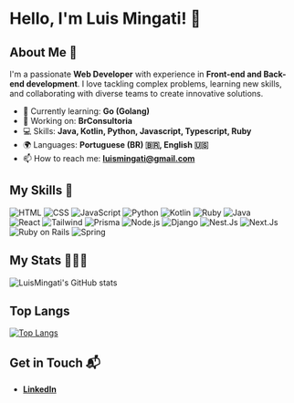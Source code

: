 # Hello, I'm Luis Mingati! 👋

## About Me 🚀

I'm a passionate **Web Developer** with experience in **Front-end and Back-end development**. I love tackling complex problems, learning new skills, and collaborating with diverse teams to create innovative solutions.

- 🌱 Currently learning: **Go (Golang)**
- 🔭 Working on: **BrConsultoria**
- 💻 Skills: **Java, Kotlin, Python, Javascript, Typescript, Ruby**
- 🌍 Languages: **Portuguese (BR) 🇧🇷, English 🇺🇸**
- 📫 How to reach me: **luismingati@gmail.com**

## My Skills 🧠

![HTML](https://img.shields.io/badge/-HTML-E34F26?style=flat-square&logo=html5&logoColor=white)
![CSS](https://img.shields.io/badge/-CSS-1572B6?style=flat-square&logo=css3&logoColor=white)
![JavaScript](https://img.shields.io/badge/-JavaScript-F7DF1E?style=flat-square&logo=javascript&logoColor=black)
![Python](https://img.shields.io/badge/Python-FFD43B?style=for-the-badge&logo=python&logoColor=blue)
![Kotlin](https://img.shields.io/badge/kotlin-%237F52FF.svg?style=for-the-badge&logo=kotlin&logoColor=white)
![Ruby](https://img.shields.io/badge/Ruby-CC342D?style=for-the-badge&logo=ruby&logoColor=white)
![Java](https://img.shields.io/badge/java-%23ED8B00.svg?style=for-the-badge&logo=openjdk&logoColor=white)
<br>
![React](https://img.shields.io/badge/-React-61DAFB?style=flat-square&logo=react&logoColor=black)
![Tailwind](https://img.shields.io/badge/Tailwind_CSS-38B2AC?style=for-the-badge&logo=tailwind-css&logoColor=white)
![Prisma](https://img.shields.io/badge/Prisma-3982CE?style=for-the-badge&logo=Prisma&logoColor=white)
![Node.js](https://img.shields.io/badge/-Node.js-339933?style=flat-square&logo=node.js&logoColor=white)
![Django](https://img.shields.io/badge/Django-092E20?style=for-the-badge&logo=django&logoColor=green)
![Nest.Js](https://img.shields.io/badge/nestjs-E0234E?style=for-the-badge&logo=nestjs&logoColor=white)
![Next.Js](https://img.shields.io/badge/next%20js-000000?style=for-the-badge&logo=nextdotjs&logoColor=white)
![Ruby on Rails](https://img.shields.io/badge/Ruby_on_Rails-CC0000?style=for-the-badge&logo=ruby-on-rails&logoColor=white)
![Spring](https://img.shields.io/badge/Spring-6DB33F?style=for-the-badge&logo=spring&logoColor=white)

## My Stats 🧑🏻‍💻
![LuisMingati's GitHub stats](https://github-readme-stats.vercel.app/api?username=luismingati&show_icons=true&theme=dark)

## Top Langs 
[![Top Langs](https://github-readme-stats.vercel.app/api/top-langs/?username=luismingati&hide_progress=true&hide=python,html,css)](https://github.com/anuraghazra/github-readme-stats)

## Get in Touch 📬

- **[LinkedIn](https://www.linkedin.com/in/luismingati)**

